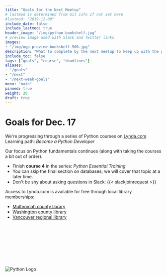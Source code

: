 ```yaml
---
title: "Goals for the Next Meetup"
# lastmod is determined from Git info if not set here
#lastmod: "2019-12-08"
include_date: false
include_lastmod: true
header_image: "/img/python-bookshelf.jpg"
# preview image used with Slack and Twitter links
images:
- "/img/ogp-preview-bookshelf-500.jpg"
description: "What to complete by the next meetup to keep up with the group"
include_toc: false
tags: ["goals", "course", "deadlines"]
aliases:
- "/goals"
- "/next"
- "/next-week-goals"
menu: "main"
pinned: true
weight: 20
draft: true
---
```


# Goals for Dec. 17

We're progressing through a series of Python courses on [Lynda.com](https://www.lynda.com/learning-paths/Developer/become-a-python-developer).  
Learning path: _Become a Python Developer_

Our focus on Python fundamentals continues (along with taking the courses a bit out of order).

  * Finish **course 4** in the series: _Python Essential Training_ 
  * You can skip the final section on databases; we will cover that topic at a later time.
  * Don't be shy about asking questions in Slack: {{< slackjoinrequest >}}

Access to Lynda.com is available for free through local library memberships:

  * [Multnomah county library](https://multcolib.org/resource/lyndacom)
  * [Washington county library](https://www.wccls.org/research/lyndacom)
  * [Vancouver regional library](http://www.fvrl.org/resource/lyndacom)


\
\
\
\
\
\
\
\
![Python Logo](https://www.python.org/static/community_logos/python-logo-master-v3-TM.png)
